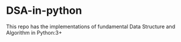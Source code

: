 # DSA-in-python
This repo has the implementations of fundamental Data Structure and Algorithm in Python:3+
